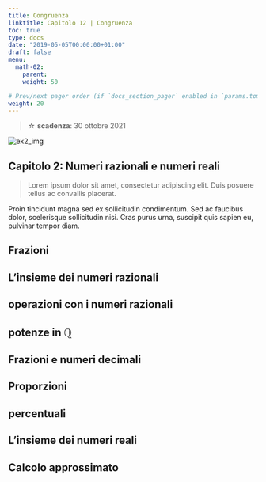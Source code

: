 ```yaml
---
title: Congruenza
linktitle: Capitolo 12 | Congruenza
toc: true
type: docs
date: "2019-05-05T00:00:00+01:00"
draft: false
menu:
  math-02:
    parent: 
    weight: 50

# Prev/next pager order (if `docs_section_pager` enabled in `params.toml`)
weight: 20
---
```


> ☆ **scadenza**: 30 ottobre 2021

![ex2_img](../ex2_img.png)

## Capitolo 2: Numeri razionali e numeri reali

>Lorem ipsum dolor sit amet, consectetur adipiscing elit. Duis posuere tellus ac convallis placerat.

Proin tincidunt magna sed ex sollicitudin condimentum. Sed ac faucibus dolor, scelerisque sollicitudin nisi. Cras purus urna, suscipit quis sapien eu, pulvinar tempor diam.

## Frazioni

## L’insieme  dei  numeri  razionali

## operazioni  con  i  numeri  razionali

## potenze in $\mathbb{Q}$

## Frazioni  e  numeri  decimali

## Proporzioni

## percentuali

## L’insieme  dei  numeri  reali

## Calcolo  approssimato

